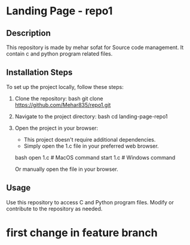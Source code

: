 # Landing Page - repo1

## Description

This repository is made by mehar sofat for Source code management. It contain c and python program related files.

## Installation Steps

To set up the project locally, follow these steps:

1. Clone the repository:
    bash
    git clone https://github.com/Mehar835/repo1.git
    

2. Navigate to the project directory:
    bash
    cd landing-page-repo1
    

3. Open the project in your browser:
    - This project doesn't require additional dependencies.
    - Simply open the 1.c file in your preferred web browser.
    
    bash
    open 1.c  # MacOS command
    start 1.c # Windows command
    

    Or manually open the file in your browser.

## Usage

Use this repository to access C and Python program files.
Modify or contribute to the repository as needed.

# first change in feature branch